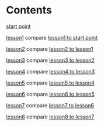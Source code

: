 # Contents

[start point](https://github.com/hapijs/university/tree/v1.0.0)

[lesson1](https://github.com/hapijs/university/tree/v1.0.1) compare [lesson1 to start point](https://github.com/hapijs/university/compare/v1.0.0...v1.0.1)

[lesson2](https://github.com/hapijs/university/tree/v1.0.2) compare [lesson2 to lesson1](https://github.com/hapijs/university/compare/v1.0.1...v1.0.2)

[lesson3](https://github.com/hapijs/university/tree/v1.0.3) compare [lesson3 to lesson2](https://github.com/hapijs/university/compare/v1.0.2...v1.0.3)

[lesson4](https://github.com/hapijs/university/tree/v1.0.4) compare [lesson4 to lesson3](https://github.com/hapijs/university/compare/v1.0.3...v1.0.4)

[lesson5](https://github.com/hapijs/university/tree/v1.0.5) compare [lesson5 to lesson4](https://github.com/hapijs/university/compare/v1.0.4...v1.0.5)

[lesson6](https://github.com/hapijs/university/tree/v1.0.6) compare [lesson6 to lesson5](https://github.com/hapijs/university/compare/v1.0.5...v1.0.6)

[lesson7](https://github.com/hapijs/university/tree/v1.0.7) compare [lesson7 to lesson6](https://github.com/hapijs/university/compare/v1.0.6...v1.0.7)

[lesson8](https://github.com/hapijs/university/tree/v1.0.8) compare [lesson8 to lesson7](https://github.com/hapijs/university/compare/v1.0.7...v1.0.8)
